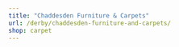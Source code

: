 ```yaml
---
title: "Chaddesden Furniture & Carpets"
url: /derby/chaddesden-furniture-and-carpets/
shop: carpet
---
```

